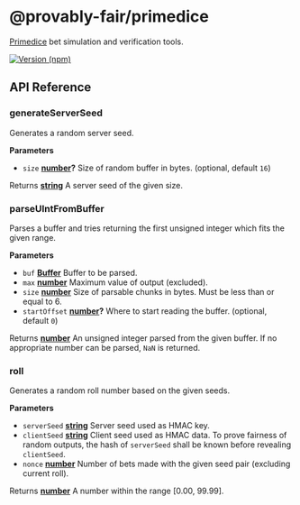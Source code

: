 # @provably-fair/primedice

[Primedice] bet simulation and verification tools.

[![Version (npm)](https://img.shields.io/npm/v/@provably-fair/primedice.svg)](https://www.npmjs.com/package/@provably-fair/primedice)

[primedice]: https://primedice.com

## API Reference

<!-- Generated by documentation.js. Update this documentation by updating the source code. -->

### generateServerSeed

Generates a random server seed.

**Parameters**

-   `size` **[number](https://developer.mozilla.org/en-US/docs/Web/JavaScript/Reference/Global_Objects/Number)?** Size of random buffer in bytes. (optional, default `16`)

Returns **[string](https://developer.mozilla.org/en-US/docs/Web/JavaScript/Reference/Global_Objects/String)** A server seed of the given size.

### parseUIntFromBuffer

Parses a buffer and tries returning the first unsigned integer which fits the given range.

**Parameters**

-   `buf` **[Buffer](https://nodejs.org/api/buffer.html)** Buffer to be parsed.
-   `max` **[number](https://developer.mozilla.org/en-US/docs/Web/JavaScript/Reference/Global_Objects/Number)** Maximum value of output (excluded).
-   `size` **[number](https://developer.mozilla.org/en-US/docs/Web/JavaScript/Reference/Global_Objects/Number)** Size of parsable chunks in bytes. Must be less than or equal to 6.
-   `startOffset` **[number](https://developer.mozilla.org/en-US/docs/Web/JavaScript/Reference/Global_Objects/Number)?** Where to start reading the buffer. (optional, default `0`)

Returns **[number](https://developer.mozilla.org/en-US/docs/Web/JavaScript/Reference/Global_Objects/Number)** An unsigned integer parsed from the given buffer. If no appropriate number can
be parsed, `NaN` is returned.

### roll

Generates a random roll number based on the given seeds.

**Parameters**

-   `serverSeed` **[string](https://developer.mozilla.org/en-US/docs/Web/JavaScript/Reference/Global_Objects/String)** Server seed used as HMAC key.
-   `clientSeed` **[string](https://developer.mozilla.org/en-US/docs/Web/JavaScript/Reference/Global_Objects/String)** Client seed used as HMAC data. To prove fairness of random outputs,
    the hash of `serverSeed` shall be known before revealing `clientSeed`.
-   `nonce` **[number](https://developer.mozilla.org/en-US/docs/Web/JavaScript/Reference/Global_Objects/Number)** Number of bets made with the given seed pair (excluding current roll).

Returns **[number](https://developer.mozilla.org/en-US/docs/Web/JavaScript/Reference/Global_Objects/Number)** A number within the range [0.00, 99.99].
